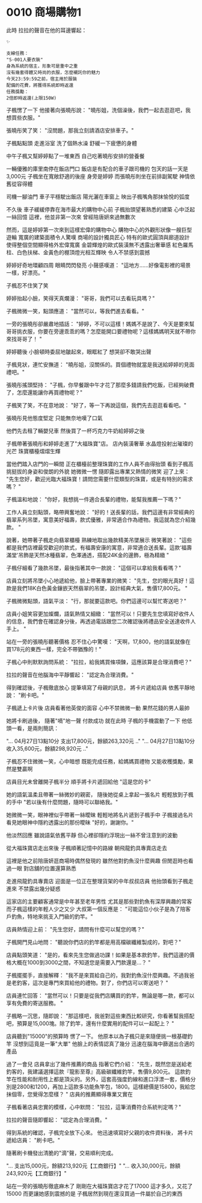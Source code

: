 # 0010 商場購物1

此時
拉拉的聲音在他的耳邊響起：

```
✨

支線任務：
"S-001人要衣裝"
身為系統的宿主，形象可是重中之重
沒有幾套得體又時尚的衣服，怎麼襯託你的魅力
今天23:59:59之前，宿主用於服裝
配備的花費，將獲得系統即時返還
任務獎勵：
2倍即時返還(上限150W)

```

子楓愣了一下
他接著向張曉彤說：
"曉彤姐，洗個澡後，我們一起去逛逛吧，我想買些衣服。"

張曉彤笑了笑：
"沒問題，那我立刻請酒店安排車子。"

子楓點點頭
走進浴室
洗了個熱水澡
舒緩一下疲憊的身體

中午子楓又幫婷婷點了一堆東西
自己吃著曉彤安排的營養餐

一輛優雅的庫里南停在飯店門口
飯店是有配合的車子跟司機的
包天的話一天是 3,000元
子楓坐在寬敞舒適的後座
身旁是婷婷
而張曉彤則坐在前排副駕駛
神情依舊從容得體

司機一腳油門
車子平穩駛出飯店
陽光灑在車窗上
映出子楓嘴角那抹愉悅的弧度

不久後
車子緩緩停靠在海市最大的購物中心前
子楓抬頭望著熟悉的建築
心中泛起一絲回憶
這裡，他並非第一次來
曾經陪唐妍來過無數次

然而，這是婷婷第一次來到這樣宏偉的購物中心
購物中心的外觀形狀像一艘巨型遊輪
寬廣的建築面積令人驚嘆
商場的設計獨具匠心
特有的歐式圓頂與廊道設計
使得整個空間顯得格外宏偉寬廣
金碧輝煌的歐式裝潢無不透露出奢華感
紅色羅馬柱、白色扶梯、金黃色的棚頂燈光相互輝映
令人不禁感到震撼

婷婷好奇地環顧四周
眼睛閃閃發亮
小聲感嘆道：
"這地方……好像電影裡的場景一樣，好漂亮。"

子楓忍不住笑了笑

婷婷抬起小臉，笑得天真爛漫：
"哥哥，我們可以去看玩具嗎？"

子楓微微一笑，點頭應道：
"當然可以，等我們進去看看。"

一旁的張曉彤卻嚴肅地插話：
"婷婷，不可以這樣！媽媽不是說了、今天是要來幫哥哥挑衣服，你要在旁邊乖乖的嗎？怎麼能開口要禮物呢？這樣媽媽明天就不帶你來找哥哥了！ "

婷婷聽後
小臉頓時委屈地皺起來，眼眶紅了
想哭卻不敢哭出聲

子楓見狀，連忙安撫道：
"曉彤姐，沒關係的。買個禮物就當是我送給婷婷的見面禮吧。"

張曉彤搖頭堅持：
"子楓，你早餐跟中午才花了那麼多錢請我們吃飯，已經夠破費了，怎麼還能讓你再買禮物呢？"

子楓笑了笑，不在意地說：
"好了，等一下再說這個，我們先去逛逛看看吧。"

張曉彤見他態度堅定
只能無奈地嘆了口氣

他們先去租了輛嬰兒車
然後買了一杯巧克力牛奶給婷婷之後

子楓帶著張曉彤和婷婷走進了"大福珠寶"店。
店內裝潢奢華
水晶燈投射出璀璨的光芒
珠寶櫃檯熠熠生輝

當他們踏入店門的一瞬間
正在櫃檯前整理珠寶的工作人員不由得抬頭
看到子楓高挑挺拔的身姿和俊朗的外貌
她微微一愣
隨即露出專業又熱情的微笑
迎了上來：
"先生您好，歡迎光臨大福珠寶！請問您需要什麼類型的珠寶，或是有特別的需求嗎？ "

子楓溫和地說：
"你好，我想挑一件適合長輩的禮物，能幫我推薦一下嗎？"

工作人員立刻點頭，略帶興奮地說：
"好的！送長輩的話，我們這邊有非常經典的翡翠系列吊墜，寓意美好福壽，款式優雅，非常適合作為禮物。我這就為您介紹幾款。 "

說著，她帶著子楓走向翡翠櫃檯
熟練地取出幾款精美吊墜展示
微笑著說：
"這些都是我們店裡最受歡迎的款式，有福壽安康的寓意，非常適合送長輩。這款‘福壽滿堂’吊飾是天然冰種翡翠，色澤通透，搭配24K金的邊飾，極為精緻 "

子楓仔細看了幾款吊墜，最後指著其中一款說：
"這個可以拿給我看看嗎？"

店員立刻將吊墜小心地遞給他，臉上帶著專業的微笑：
"先生，您的眼光真好！這款是我們18K白色黃金鑲嵌天然翡翠的吊墜，設計經典大氣，售價17,800元。 "

子楓微微點頭，語氣平淡：
"行，那就要這款吧。你們這邊可以幫忙寄送吧？"

店員小姐笑容更加燦爛，語氣熱情又細緻：
"當然可以！只要先生您填寫好收件人的信息，我們會在確認身分後，再透過電話跟您二次確認後將禮品安全送達收件人手上。 "

站在一旁的張曉彤聽著價格
忍不住心中驚嘆：
"天啊，17,800，他的語氣就像在買178元的東西一樣，完全不帶猶豫的！"

子楓心中則默默詢問系統：
"拉拉，給我媽買條項鍊，這應該算是合理消費吧？"

拉拉的聲音在他腦海中平靜響起：
"認定為合理消費。"

得到確認後，子楓徹底放心
提筆填寫了母親的訊息，
將卡片遞給店員
依舊平靜地說：
"刷卡吧。"

子楓遞上卡片後
店員看著他英俊的面容
心中不禁微微一動
果然花錢的男人最帥

她將卡刷過後，
隨著"嘀"地一聲
付款成功
就在此時
子楓的手機震動了一下
他低頭一看，是兩則簡訊：

"... 04月27日13點10分 支出17,800元，餘額263,320元 .."
"... 04月27日13點10分 收入35,600元，餘額298,920元 .."

子楓忍不住微微一笑，心中暗想
既能完成任務，給媽媽買禮物
又能收穫獎勵，果然是雙贏啊

店員目光未曾離開子楓半分
順手將卡片遞回給他
"這是您的卡"

她的語氣溫柔且帶著一絲微妙的親密，
隨後她從桌上拿起一張名片
輕輕放到子楓的手中
"若以後有什麼問題，隨時可以聯絡我。"

她微微一笑，眼神裡似乎帶著一絲曖昧
輕輕地將名片遞到子楓手中
子楓接過名片
看見她眼神中隱約透露出的那份曖昧
"好的，謝謝你。"

他淡然回應
雖說語氣依舊平靜
但心裡卻隱約浮現出一絲不曾注意到的波動

從大福珠寶店走出來後
子楓順著記憶中的路線
朝飛龍釣具專賣店走去

這裡是他之前陪唐妍逛商場時偶然發現的
雖然他對釣魚沒什麼興趣
但閒逛時也看過一眼
對店舖的位置還算熟悉

走進飛龍釣具專賣店
迎面是一位正在整理貨架的中年叔叔店員
他抬頭看到子楓走進來
不禁露出幾分疑惑

這家店的主要顧客通常是中年甚至老年男性
尤其是那些對釣魚有深厚興趣的常客
而子楓這樣的年輕人少之又少
大叔第一個反應是：
"可能這位小伙子是為了陪客戶釣魚，特地來挑支入門級的釣竿。"

店員熱情迎上前：
"先生您好，請問有什麼可以幫您的嗎？"

子楓開門見山地問：
"聽說你們店的釣竿都是用高檔碳纖維製成的，對吧？"

店員點頭笑道：
"是的，看來先生您做過功課！如果是基本款釣竿，我們這邊的價格大概在1000到3000之間，不知道您是需要入門款還是…？ "

子楓擺擺手，直接解釋：
"我不是來買給自己的，我對釣魚沒什麼興趣。不過我爸是老釣客，這次是專門來買給他的禮物。對了，你們店可以寄送吧？ "

店員連忙回答：
"當然可以！只要是從我們店購買的釣竿，無論是哪一款，都可以享有免費的寄送服務。 "

子楓略一沉思，隨即說：
"那這樣吧，我爸對這些東西比較研究，你看著幫我搭配吧，預算是15,000塊。除了釣竿，還有什麼實用的配件可以一起配上？ "

店員聽到"15000"的預算時
愣了一下。
他原本以為子楓只是來隨便挑一根基礎釣竿
沒想到這竟是一筆"大單"
他臉上的表情認真了幾分
迅速在腦海中篩選出合適的產品

過了一會兒
店員拿出了幾件推薦的商品
指著它們介紹：
"先生，既然您是送給老釣客的，我建議選擇這款『龍影至尊』高級碳纖維釣竿，售價9,800元。
這款釣竿在性能和耐用性上都是頂尖的。另外，這套高強度釣線和進口浮漂一套，價格分別是2800和1200，再加上這款多功能魚竿包，1800。這樣總價是15800，我給您抹個零，您覺得怎麼樣？ "
店員的推薦顯得專業又實在

子楓看著店員忠實的模樣，心中默問：
"拉拉，這筆消費符合系統判定嗎？"

拉拉的聲音隨即響起：
"認定為合理消費。"

得到系統的確認，子楓完全放下心來。
他迅速填寫好父親的收件資料後，
將卡片遞給店員：
"刷卡吧。"

隨著刷卡機發出清脆的"滴"聲，交易順利完成。

"… 支出15,000元，餘額213,920元【工商銀行】"
"… 收入30,000元，餘額243,920元【工商銀行】"

站在一旁的張曉彤徹底麻木了
剛剛在大福珠寶店才花了17000
這才多久，又花了15000
而更讓她感到震撼的是
子楓居然到現在還沒買過一件屬於自己的東西